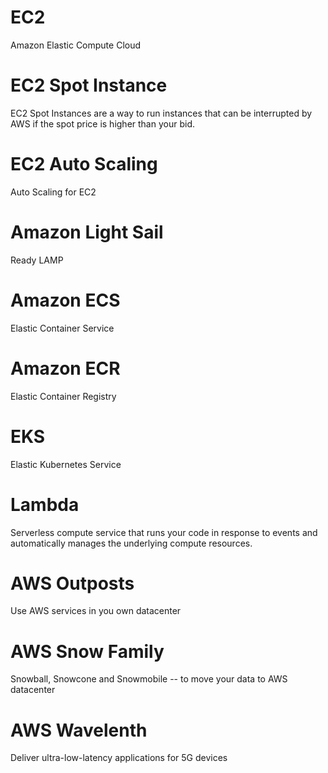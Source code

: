 # EC2
Amazon Elastic Compute Cloud

# EC2 Spot Instance
EC2 Spot Instances are a way to run instances that can be interrupted by AWS if the spot price is higher than your bid.

# EC2 Auto Scaling
Auto Scaling for  EC2

# Amazon Light Sail
Ready LAMP 


# Amazon ECS
Elastic Container Service

# Amazon ECR
Elastic Container Registry

# EKS
Elastic Kubernetes Service

# Lambda
Serverless compute service that runs your code in response to events and automatically manages the underlying compute resources.

# AWS Outposts
Use  AWS services in you own datacenter

# AWS Snow Family
Snowball, Snowcone and Snowmobile -- to move  your data to AWS datacenter

# AWS Wavelenth
Deliver ultra-low-latency applications for 5G devices